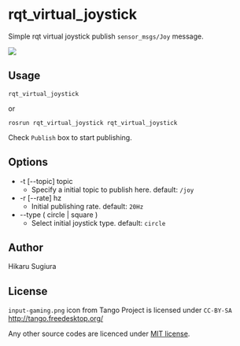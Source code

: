 # rqt_virtual_joystick
Simple rqt virtual joystick publish `sensor_msgs/Joy` message.

<img src="https://raw.githubusercontent.com/aquahika/rqt_virtual_joystick/melodic-devel/screenshot/window.png">

## Usage

```
rqt_virtual_joystick
```

or

```
rosrun rqt_virtual_joystick rqt_virtual_joystick
```

Check `Publish` box to start publishing.


## Options

- -t [--topic] topic
    - Specify a initial topic to publish here. default: `/joy` 
- -r [--rate] hz
    - Initial publishing rate. default: `20Hz`
- --type ( circle | square )
    - Select initial joystick type. default: `circle`

## Author
Hikaru Sugiura 

## License

`input-gaming.png` icon from Tango Project is licensed under `CC-BY-SA`  
http://tango.freedesktop.org/

Any other source codes are licenced under [MIT license](https://en.wikipedia.org/wiki/MIT_License). 